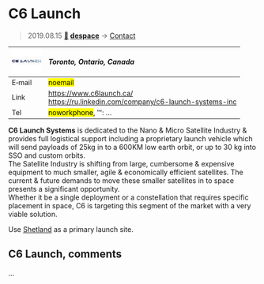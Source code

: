 # C6 Launch
> 2019.08.15 **[🚀](../index/index.md) [despace](index.md)** → [Contact](contact.md)

|[![](f/contact/c/c6_launch_logo1_thumb.jpg)](f/contact/c/c6_launch_logo1.png)|*Toronto, Ontario, Canada*|
|:--|:--|
|E‑mail|<mark>noemail</mark>|
|Link|<https://www.c6launch.ca/><br> <https://ru.linkedin.com/company/c6-launch-systems-inc>|
|Tel|<mark>noworkphone</mark>, ℻: …|

**C6 Launch Systems** is dedicated to the Nano & Micro Satellite Industry & provides full logistical support including a proprietary launch vehicle which will send payloads of 25kg in to a 600KM low earth orbit, or up to 30 kg into SSO and custom orbits.  
The Satellite Industry is shifting from large, cumbersome & expensive equipment to much smaller, agile & economically efficient satellites. The current & future demands to move these smaller satellites in to space presents a significant opportunity.  
Whether it be a single deployment or a constellation that requires specific placement in space, C6 is targeting this segment of the market with a very viable solution.

Use [Shetland](shetland_sc.md) as a primary launch site.


<p style="page-break-after:always"> </p>

## C6 Launch, comments

…

